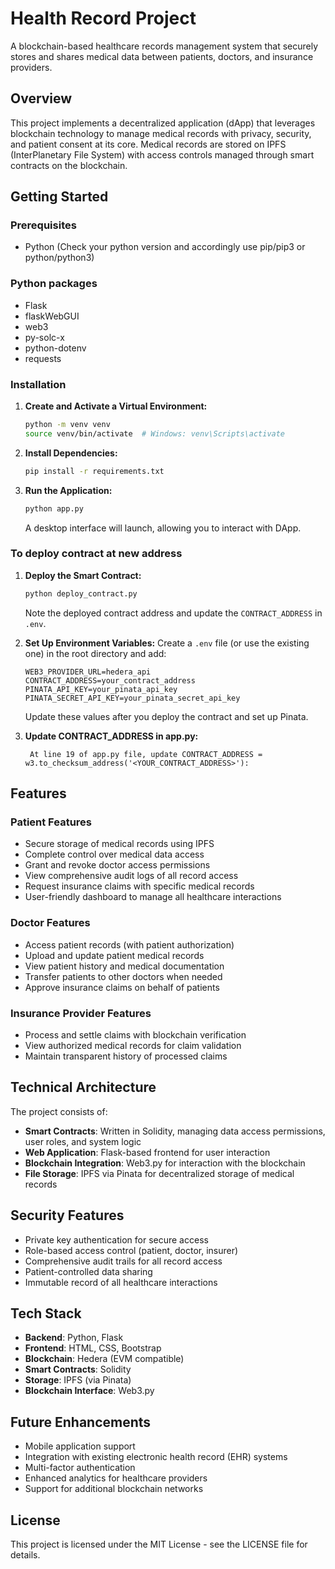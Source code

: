 # Health Record Project

A blockchain-based healthcare records management system that securely stores and shares medical data between patients, doctors, and insurance providers.

## Overview

This project implements a decentralized application (dApp) that leverages blockchain technology to manage medical records with privacy, security, and patient consent at its core. Medical records are stored on IPFS (InterPlanetary File System) with access controls managed through smart contracts on the blockchain.

## Getting Started

### Prerequisites
- Python (Check your python version and accordingly use pip/pip3 or python/python3)

### Python packages
- Flask
- flaskWebGUI
- web3
- py-solc-x
- python-dotenv
- requests

### Installation

1. **Create and Activate a Virtual Environment:**
    ```bash
    python -m venv venv
    source venv/bin/activate  # Windows: venv\Scripts\activate
    ```

2. **Install Dependencies:**
    ```bash
    pip install -r requirements.txt
    ```
3. **Run the Application:**
    ```bash
    python app.py
    ```
    A desktop interface will launch, allowing you to interact with DApp.

### To deploy contract at new address

1. **Deploy the Smart Contract:**
    
    ```bash
    python deploy_contract.py
    ```
    Note the deployed contract address and update the `CONTRACT_ADDRESS` in `.env`.

2. **Set Up Environment Variables:**
    Create a `.env` file (or use the existing one) in the root directory and add:
    ```
    WEB3_PROVIDER_URL=hedera_api
    CONTRACT_ADDRESS=your_contract_address
    PINATA_API_KEY=your_pinata_api_key
    PINATA_SECRET_API_KEY=your_pinata_secret_api_key
    ```
    Update these values after you deploy the contract and set up Pinata.

3. **Update CONTRACT_ADDRESS in app.py:**
   ```
    At line 19 of app.py file, update CONTRACT_ADDRESS = w3.to_checksum_address('<YOUR_CONTRACT_ADDRESS>'):
    ```

## Features

### Patient Features
- Secure storage of medical records using IPFS
- Complete control over medical data access
- Grant and revoke doctor access permissions
- View comprehensive audit logs of all record access
- Request insurance claims with specific medical records
- User-friendly dashboard to manage all healthcare interactions

### Doctor Features
- Access patient records (with patient authorization)
- Upload and update patient medical records
- View patient history and medical documentation
- Transfer patients to other doctors when needed
- Approve insurance claims on behalf of patients

### Insurance Provider Features
- Process and settle claims with blockchain verification
- View authorized medical records for claim validation
- Maintain transparent history of processed claims

## Technical Architecture

The project consists of:

- **Smart Contracts**: Written in Solidity, managing data access permissions, user roles, and system logic
- **Web Application**: Flask-based frontend for user interaction
- **Blockchain Integration**: Web3.py for interaction with the blockchain
- **File Storage**: IPFS via Pinata for decentralized storage of medical records

## Security Features

- Private key authentication for secure access
- Role-based access control (patient, doctor, insurer)
- Comprehensive audit trails for all record access
- Patient-controlled data sharing
- Immutable record of all healthcare interactions

## Tech Stack

- **Backend**: Python, Flask
- **Frontend**: HTML, CSS, Bootstrap
- **Blockchain**: Hedera (EVM compatible)
- **Smart Contracts**: Solidity
- **Storage**: IPFS (via Pinata)
- **Blockchain Interface**: Web3.py



## Future Enhancements

- Mobile application support
- Integration with existing electronic health record (EHR) systems
- Multi-factor authentication
- Enhanced analytics for healthcare providers
- Support for additional blockchain networks

## License

This project is licensed under the MIT License - see the LICENSE file for details.